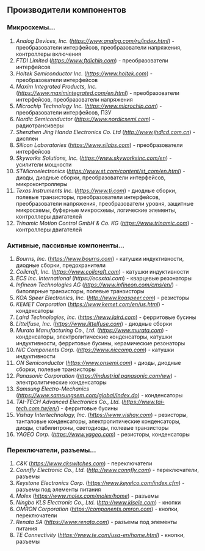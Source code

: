 ## Производители компонентов

### Микросхемы...

1. _Analog Devices, Inc._ (_https://www.analog.com/ru/index.html_) - преобразователи интерфейсов, преобразователи напряжения, контроллеры включения
2. _FTDI Limited_ (_https://www.ftdichip.com_) - преобразователи интерфейсов
3. _Holtek Semiconductor Inc._ (_https://www.holtek.com_) - преобразователи интерфейсов
4. _Maxim Integrated Products, Inc._ (_https://www.maximintegrated.com/en.html_) - преобразователи интерфейсов, преобразователи напряжения
5. _Microchip Technology Inc._ (_https://www.microchip.com_) - преобразователи интерфейсов, ПЗУ
6. _Nordic Semiconductor_ (_https://www.nordicsemi.com_) - радиотрансиверы
7. _Shenzhen Jing Handa Electronics Co. Ltd_ (_http://www.jhdlcd.com.cn_) - дисплеи
8. _Silicon Laboratories_ (_https://www.silabs.com_) - преобразователи интерфейсов
9. _Skyworks Solutions, Inc._ (_https://www.skyworksinc.com/en_) - усилители мощности
10. _STMicroelectronics_ (_https://www.st.com/content/st_com/en.html_) - диоды, диодные сборки, преобразователи интерфейсов, микроконтроллеры
11. _Texas Instruments Inc._ (_https://www.ti.com_) - диодные сборки, полевые транзисторы, преобразователи интерфейсов, преобразователи напряжения, преобразователи уровня, защитные микросхемы, буферные микросхемы, логические элементы, контроллеры двигателей
12. _Trinamic Motion Control GmbH & Co. KG_ (_https://www.trinamic.com_) - контроллеры двигателей

### Активные, пассивные компоненты...

1. _Bourns, Inc._ (_https://www.bourns.com_) - катушки индуктивности, диодные сборки, предохранители
2. _Coilcraft, Inc._ (_https://www.coilcraft.com_) - катушки индуктивности
3. _ECS Inc. International_ (_https://ecsxtal.com_) - кварцевые резонаторы
4. _Infineon Technologies AG_ (_https://www.infineon.com/cms/en/_) - биполярные транзисторы, полевые транзисторы
5. _KOA Speer Electronics, Inc._ (_http://www.koaspeer.com_) - резисторы
6. _KEMET Corporation_ (_https://www.kemet.com/en/us.html_) - конденсаторы
7. _Laird Technologies, Inc._ (_https://www.laird.com_) - ферритовые бусины
8. _Littelfuse, Inc._ (_https://www.littelfuse.com_) - диодные сборки
9. _Murata Manufacturing Co., Ltd._ (_https://www.murata.com_) - конденсаторы, электролитические конденсаторы, катушки индуктивности, ферритовые бусины, керамические резонаторы
10. _NIC Components Corp._ (_https://www.niccomp.com_) - катушки индуктивности
11. _ON Semiconductor_ (_https://www.onsemi.com_) - диоды, диодные сборки, полевые транзисторы
12. _Panasonic Corporation_ (_https://industrial.panasonic.com/ww_) - электролитические конденсаторы
13. _Samsung Electro-Mechanics_ (_https://www.samsungsem.com/global/index.do_) - конденсаторы
14. _TAI-TECH Advanced Electronics Co., Ltd._ (_https://www.tai-tech.com.tw/en/_) - ферритовые бусины
15. _Vishay Intertechnology, Inc._ (_https://www.vishay.com_) - резисторы, танталовые конденсаторы, электролитические конденсаторы, диоды, стабилитроны, светодиоды, полевые транзисторы
16. _YAGEO Corp._ (_https://www.yageo.com_) - резисторы, конденсаторы

### Переключатели, разъемы...

1. _C&K_ (_https://www.ckswitches.com_) - переключатели
2. _Connfly Electronic Co., Ltd._ (_http://www.connfly.com_) - переключатели, разъемы
3. _Keystone Electronics Corp._ (_https://www.keyelco.com/index.cfm_) - разъемы под элементы питания
4. _Molex_ (_https://www.molex.com/molex/home_) - разъемы
5. _Ningbo KLS Electronic Co., Ltd._ (_http://www.klsele.com_) - кнопки
6. _OMRON Corporation_ (_https://components.omron.com_) - кнопки, переключатели
7. _Renata SA_ (_https://www.renata.com_) - разъемы под элементы питания
8. _TE Connectivity_ (_https://www.te.com/usa-en/home.html_) - кнопки, разъемы
